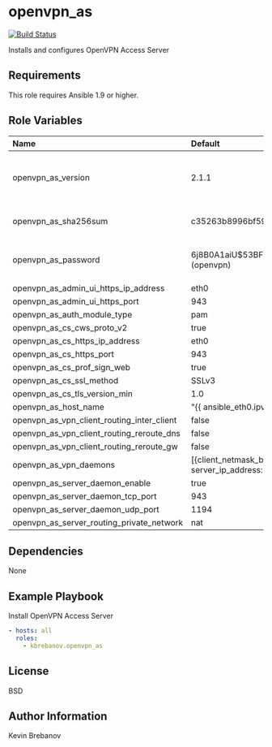 openvpn_as
==========

[![Build Status](https://travis-ci.org/kbrebanov/ansible-openvpn_as.svg?branch=master)](https://travis-ci.org/kbrebanov/ansible-openvpn_as)

Installs and configures OpenVPN Access Server

Requirements
------------

This role requires Ansible 1.9 or higher.

Role Variables
--------------

| Name                                       | Default                                                                                                                                             | Description                                 |
|:-------------------------------------------|:----------------------------------------------------------------------------------------------------------------------------------------------------|:--------------------------------------------|
| openvpn_as_version                         | 2.1.1                                                                                                                                               | Version of OpenVPN Access Server to install |
| openvpn_as_sha256sum                       | c35263b8996bf596708c91010cfdc76e87e3555cb8cf16f0c375604290ee9191                                                                                    | SHA 256 sum of package                      |
| openvpn_as_password                        | $6$j8B0A1aiU$53BF5A6qO74IDJWTDqgaafnBar1c.LOKK7sdBxwXJY/K/I/XUFAWNsfm78dI9YBDPTHJlmaZoE.QFg.3DEobO1 (openvpn)                                       | Password for openvpn admin user             |
| openvpn_as_admin_ui_https_ip_address       | eth0                                                                                                                                                |                                             |
| openvpn_as_admin_ui_https_port             | 943                                                                                                                                                 |                                             |
| openvpn_as_auth_module_type                | pam                                                                                                                                                 |                                             |
| openvpn_as_cs_cws_proto_v2                 | true                                                                                                                                                |                                             |
| openvpn_as_cs_https_ip_address             | eth0                                                                                                                                                |                                             |
| openvpn_as_cs_https_port                   | 943                                                                                                                                                 |                                             |
| openvpn_as_cs_prof_sign_web                | true                                                                                                                                                |                                             |
| openvpn_as_cs_ssl_method                   | SSLv3                                                                                                                                               |                                             |
| openvpn_as_cs_tls_version_min              | 1.0                                                                                                                                                 |                                             |
| openvpn_as_host_name                       | "{{ ansible_eth0.ipv4.address }}"                                                                                                                   |                                             |
| openvpn_as_vpn_client_routing_inter_client | false                                                                                                                                               |                                             |
| openvpn_as_vpn_client_routing_reroute_dns  | false                                                                                                                                               |                                             |
| openvpn_as_vpn_client_routing_reroute_gw   | false                                                                                                                                               |                                             |
| openvpn_as_vpn_daemons                     | [{client_netmask_bits: 20, client_network: 172.27.224.0, listen_ip_address: eth0, listen_port: 443, listen_protocol: tcp, server_ip_address: eth0}] |                                             |
| openvpn_as_server_daemon_enable            | true                                                                                                                                                |                                             |
| openvpn_as_server_daemon_tcp_port          | 943                                                                                                                                                 |                                             |
| openvpn_as_server_daemon_udp_port          | 1194                                                                                                                                                |                                             |
| openvpn_as_server_routing_private_network  | nat                                                                                                                                                 |                                             |

Dependencies
------------

None

Example Playbook
----------------


Install OpenVPN Access Server
```yaml
- hosts: all
  roles:
    - kbrebanov.openvpn_as
```

License
-------

BSD

Author Information
------------------

Kevin Brebanov
